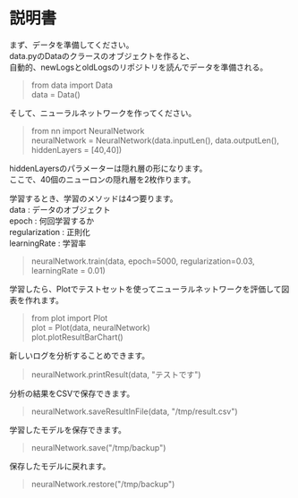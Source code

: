 # 説明書  
  
  
  
まず、データを準備してください。  
data.pyのDataのクラースのオブジェクトを作ると、  
自動的、newLogsとoldLogsのリポジトリを読んでデータを準備される。  

> from data import Data  
> data = Data()  
  
そして、ニューラルネットワークを作ってください。  
  
> from nn import NeuralNetwork  
> neuralNetwork = NeuralNetwork(data.inputLen(), data.outputLen(), hiddenLayers = [40,40])  
  
hiddenLayersのパラメーターは隠れ層の形になります。  
ここで、40個のニューロンの隠れ層を2枚作ります。  
  
学習するとき、学習のメソッドは4つ要ります。  
data : データのオブジェクト  
epoch : 何回学習するか  
regularization : 正則化  
learningRate : 学習率  
  
> neuralNetwork.train(data, epoch=5000, regularization=0.03, learningRate = 0.01)  
  
学習したら、Plotでテストセットを使ってニューラルネットワークを評価して図表を作れます。  
  
> from plot import Plot  
> plot = Plot(data, neuralNetwork)  
> plot.plotResultBarChart()  
  
新しいログを分析することめできます。  
  
> neuralNetwork.printResult(data, "テストです")  
  
分析の結果をCSVで保存できます。  
  
> neuralNetwork.saveResultInFile(data, "/tmp/result.csv")  
  
学習したモデルを保存できます。  
  
> neuralNetwork.save("/tmp/backup")  
  
保存したモデルに戻れます。  
  
> neuralNetwork.restore("/tmp/backup")  
